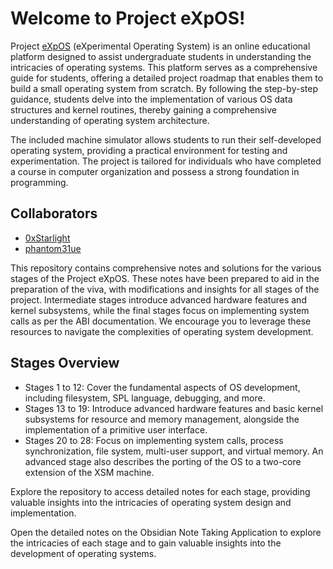 # Welcome to Project eXpOS!

Project [eXpOS](https://exposnitc.github.io/expos-docs/) (eXperimental Operating System) is an online educational platform designed to assist undergraduate students in understanding the intricacies of operating systems. This platform serves as a comprehensive guide for students, offering a detailed project roadmap that enables them to build a small operating system from scratch. By following the step-by-step guidance, students delve into the implementation of various OS data structures and kernel routines, thereby gaining a comprehensive understanding of operating system architecture.

The included machine simulator allows students to run their self-developed operating system, providing a practical environment for testing and experimentation. The project is tailored for individuals who have completed a course in computer organization and possess a strong foundation in programming.

## Collaborators
- [0xStarlight](https://github.com/0xStarlight)
- [phantom31ue](https://github.com/phantom31ue)

This repository contains comprehensive notes and solutions for the various stages of the Project eXpOS. These notes have been prepared to aid in the preparation of the viva, with modifications and insights for all stages of the project. Intermediate stages introduce advanced hardware features and kernel subsystems, while the final stages focus on implementing system calls as per the ABI documentation. We encourage you to leverage these resources to navigate the complexities of operating system development.

## Stages Overview
- Stages 1 to 12: Cover the fundamental aspects of OS development, including filesystem, SPL language, debugging, and more.
- Stages 13 to 19: Introduce advanced hardware features and basic kernel subsystems for resource and memory management, alongside the implementation of a primitive user interface.
- Stages 20 to 28: Focus on implementing system calls, process synchronization, file system, multi-user support, and virtual memory. An advanced stage also describes the porting of the OS to a two-core extension of the XSM machine.

Explore the repository to access detailed notes for each stage, providing valuable insights into the intricacies of operating system design and implementation.

Open the detailed notes on the Obsidian Note Taking Application to explore the intricacies of each stage and to gain valuable insights into the development of operating systems.